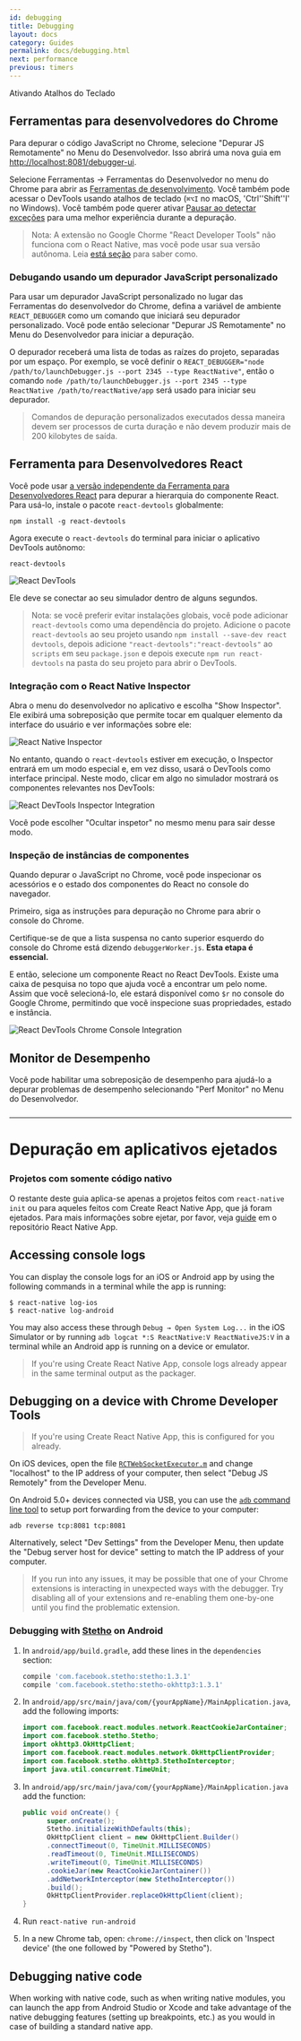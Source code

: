 ```yaml
---
id: debugging
title: Debugging
layout: docs
category: Guides
permalink: docs/debugging.html
next: performance
previous: timers
---
```


Ativando Atalhos do Teclado

## Ferramentas para desenvolvedores do Chrome

Para depurar o código JavaScript no Chrome, selecione "Depurar JS Remotamente" no Menu do Desenvolvedor. Isso abrirá uma nova guia em [http://localhost:8081/debugger-ui](http://localhost:8081/debugger-ui).

Selecione Ferramentas → Ferramentas do Desenvolvedor no menu do Chrome para abrir as [Ferramentas de desenvolvimento](https://developer.chrome.com/devtools). Você também pode acessar o DevTools usando atalhos de teclado (`⌘⌥I` no macOS, 'Ctrl''Shift''I' no Windows).  Você também pode querer ativar  [Pausar ao detectar exceções](http://stackoverflow.com/questions/2233339/javascript-is-there-a-way-to-get-chrome-to-break-on-all-errors/17324511#17324511) para uma melhor experiência durante a depuração.

> Nota: A extensão no Google Chorme "React Developer Tools"  não funciona com o React Native, mas você pode usar sua versão autônoma. Leia [está seção](docs/debugging.html#react-developer-tools) para saber como.

### Debugando usando um depurador JavaScript personalizado

Para usar um depurador JavaScript personalizado no lugar das Ferramentas do desenvolvedor do Chrome, defina a variável de ambiente  `REACT_DEBUGGER` como um comando que iniciará seu depurador personalizado. Você pode então selecionar "Depurar JS Remotamente" no Menu do Desenvolvedor para iniciar a depuração.

O depurador receberá uma lista de todas as raízes do projeto, separadas por um espaço. Por exemplo, se você definir o `REACT_DEBUGGER="node /path/to/launchDebugger.js --port 2345 --type ReactNative"`, então o comando `node /path/to/launchDebugger.js --port 2345 --type ReactNative /path/to/reactNative/app` será usado para iniciar seu depurador.

> Comandos de depuração personalizados executados dessa maneira devem ser processos de curta duração e não devem produzir mais de 200 kilobytes de saída.

## Ferramenta para Desenvolvedores React

Você pode usar [a versão independente da Ferramenta para Desenvolvedores React](https://github.com/facebook/react-devtools/tree/master/packages/react-devtools) para depurar a hierarquia do componente React.  Para usá-lo, instale o pacote `react-devtools` globalmente:

```
npm install -g react-devtools
```

Agora execute o `react-devtools` do terminal para iniciar o aplicativo DevTools autônomo:

```
react-devtools
```

![React DevTools](img/ReactDevTools.png)

Ele deve se conectar ao seu simulador dentro de alguns segundos.

> Nota: se você preferir evitar instalações globais, você pode adicionar `react-devtools` como uma dependência do projeto. Adicione o pacote `react-devtools` ao seu projeto usando `npm install --save-dev react devtools`, depois adicione `"react-devtools":"react-devtools"` ao `scripts` em seu `package.json` e depois execute `npm run react-devtools` na pasta do seu projeto para abrir o DevTools.

### Integração com o React Native Inspector

Abra o menu do desenvolvedor no aplicativo e escolha "Show Inspector". Ele exibirá uma sobreposição que permite tocar em qualquer elemento da interface do usuário e ver informações sobre ele:

![React Native Inspector](img/Inspector.gif)

No entanto, quando o `react-devtools` estiver em execução, o Inspector entrará em um modo especial e, em vez disso, usará o DevTools como interface principal. Neste modo, clicar em algo no simulador mostrará os componentes relevantes nos DevTools:

![React DevTools Inspector Integration](img/ReactDevToolsInspector.gif)

Você pode escolher "Ocultar inspetor" no mesmo menu para sair desse modo.

### Inspeção de instâncias de componentes

Quando depurar o JavaScript no Chrome, você pode inspecionar os acessórios e o estado dos componentes do React no console do navegador.

Primeiro, siga as instruções para depuração no Chrome para abrir o console do Chrome.

Certifique-se de que a lista suspensa no canto superior esquerdo do console do Chrome está dizendo `debuggerWorker.js`. **Esta etapa é essencial.**

E então, selecione um componente React no React DevTools. Existe uma caixa de pesquisa no topo que ajuda você a encontrar um pelo nome. Assim que você selecioná-lo, ele estará disponível como `$r` no console do Google Chrome, permitindo que você inspecione suas propriedades, estado e instância.

![React DevTools Chrome Console Integration](img/ReactDevToolsDollarR.gif)

## Monitor de Desempenho

Você pode habilitar uma sobreposição de desempenho para ajudá-lo a depurar problemas de desempenho selecionando "Perf Monitor" no Menu do Desenvolvedor.

<hr style="margin-top:25px; margin-bottom:25px;"/>

#  Depuração em aplicativos ejetados

<div class="banner-crna-ejected" style="margin-top:25px">
  <h3>Projetos com somente código nativo</h3>
  <p>
   O restante deste guia aplica-se apenas a projetos feitos com <code>react-native init</code>
    ou para aqueles feitos com Create React Native App, que já foram ejetados. Para
    mais informações sobre ejetar, por favor, veja <a href="https://github.com/react-community/create-react-native-app/blob/master/EJECTING.md" target="_blank">guide</a> em
    o repositório React Native App.
  </p>
</div>

## Accessing console logs

You can display the console logs for an iOS or Android app by using the following commands in a terminal while the app is running:

```
$ react-native log-ios
$ react-native log-android
```

You may also access these through `Debug → Open System Log...` in the iOS Simulator or by running `adb logcat *:S ReactNative:V ReactNativeJS:V` in a terminal while an Android app is running on a device or emulator.

> If you're using Create React Native App, console logs already appear in the same terminal output as the packager.

## Debugging on a device with Chrome Developer Tools

> If you're using Create React Native App, this is configured for you already.

On iOS devices, open the file [`RCTWebSocketExecutor.m`](https://github.com/facebook/react-native/blob/master/Libraries/WebSocket/RCTWebSocketExecutor.m) and change "localhost" to the IP address of your computer, then select "Debug JS Remotely" from the Developer Menu.

On Android 5.0+ devices connected via USB, you can use the [`adb` command line tool](http://developer.android.com/tools/help/adb.html) to setup port forwarding from the device to your computer:

`adb reverse tcp:8081 tcp:8081`

Alternatively, select "Dev Settings" from the Developer Menu, then update the "Debug server host for device" setting to match the IP address of your computer.

> If you run into any issues, it may be possible that one of your Chrome extensions is interacting in unexpected ways with the debugger. Try disabling all of your extensions and re-enabling them one-by-one until you find the problematic extension.

### Debugging with [Stetho](http://facebook.github.io/stetho/) on Android

1. In ```android/app/build.gradle```, add these lines in the `dependencies` section:

   ```gradle
   compile 'com.facebook.stetho:stetho:1.3.1'
   compile 'com.facebook.stetho:stetho-okhttp3:1.3.1'
   ```

2. In ```android/app/src/main/java/com/{yourAppName}/MainApplication.java```, add the following imports:

   ```java
   import com.facebook.react.modules.network.ReactCookieJarContainer;
   import com.facebook.stetho.Stetho;
   import okhttp3.OkHttpClient;
   import com.facebook.react.modules.network.OkHttpClientProvider;
   import com.facebook.stetho.okhttp3.StethoInterceptor;
   import java.util.concurrent.TimeUnit;
   ```

3. In ```android/app/src/main/java/com/{yourAppName}/MainApplication.java``` add the function:
   ```java
   public void onCreate() {
         super.onCreate();
         Stetho.initializeWithDefaults(this);
         OkHttpClient client = new OkHttpClient.Builder()
         .connectTimeout(0, TimeUnit.MILLISECONDS)
         .readTimeout(0, TimeUnit.MILLISECONDS)
         .writeTimeout(0, TimeUnit.MILLISECONDS)
         .cookieJar(new ReactCookieJarContainer())
         .addNetworkInterceptor(new StethoInterceptor())
         .build();
         OkHttpClientProvider.replaceOkHttpClient(client);
   }
   ```

4. Run  ```react-native run-android ```

5. In a new Chrome tab, open: ```chrome://inspect```, then click on 'Inspect device' (the one followed by "Powered by Stetho").

## Debugging native code

When working with native code, such as when writing native modules, you can launch the app from Android Studio or Xcode and take advantage of the native debugging features (setting up breakpoints, etc.) as you would in case of building a standard native app.
